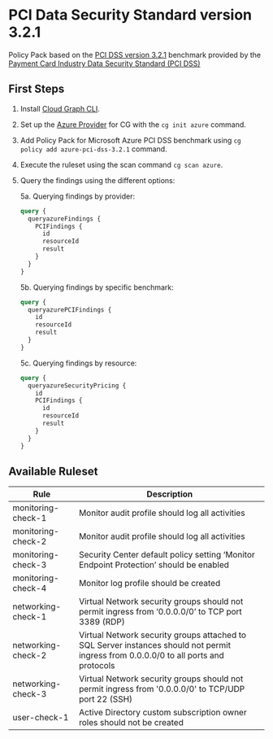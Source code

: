 # PCI Data Security Standard version 3.2.1

Policy Pack based on the [PCI DSS version 3.2.1](https://www.pcisecuritystandards.org/documents/PCI_DSS-QRG-v3_2_1.pdf) benchmark provided by the [Payment Card Industry Data Security Standard (PCI DSS)](https://www.pcisecuritystandards.org/)

## First Steps

1. Install [Cloud Graph CLI](https://docs.cloudgraph.dev/quick-start).
2. Set up the [Azure Provider](https://www.npmjs.com/package/@cloudgraph/cg-provider-azure) for CG with the `cg init azure` command.
3. Add Policy Pack for Microsoft Azure PCI DSS benchmark using `cg policy add azure-pci-dss-3.2.1` command.
4. Execute the ruleset using the scan command `cg scan azure`.
5. Query the findings using the different options:

   5a. Querying findings by provider:

   ```graphql
   query {
     queryazureFindings {
       PCIFindings {
         id
         resourceId
         result
       }
     }
   }
   ```

   5b. Querying findings by specific benchmark:

   ```graphql
   query {
     queryazurePCIFindings {
       id
       resourceId
       result
     }
   }
   ```

   5c. Querying findings by resource:

   ```graphql
   query {
     queryazureSecurityPricing {
       id
       PCIFindings {
         id
         resourceId
         result
       }
     }
   }
   ```

## Available Ruleset

| Rule               | Description                                                                                                                          |
| ------------------ | ------------------------------------------------------------------------------------------------------------------------------------ |
| monitoring-check-1 | Monitor audit profile should log all activities                                                                                      |
| monitoring-check-2 | Monitor audit profile should log all activities                                                                                      |
| monitoring-check-3 | Security Center default policy setting ‘Monitor Endpoint Protection’ should be enabled                                               |
| monitoring-check-4 | Monitor log profile should be created                                                                                                |
| networking-check-1 | Virtual Network security groups should not permit ingress from ‘0.0.0.0/0’ to TCP port 3389 (RDP)                                    |
| networking-check-2 | Virtual Network security groups attached to SQL Server instances should not permit ingress from 0.0.0.0/0 to all ports and protocols |
| networking-check-3 | Virtual Network security groups should not permit ingress from '0.0.0.0/0' to TCP/UDP port 22 (SSH)                                  |
| user-check-1       | Active Directory custom subscription owner roles should not be created                                                               |
